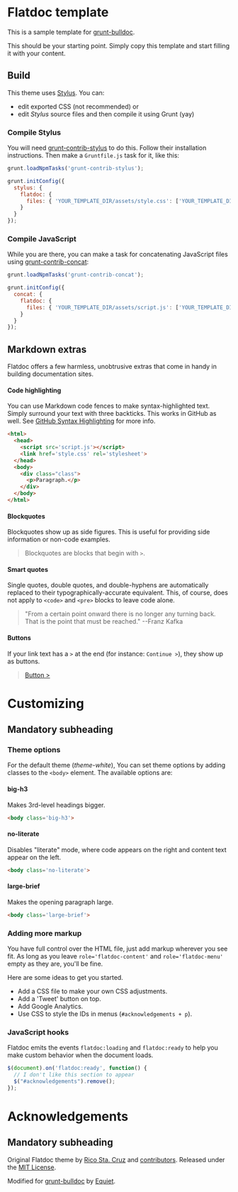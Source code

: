 Flatdoc template
=========

This is a sample template for [grunt-bulldoc](https://github.com/equiet/grunt-bulldoc).

This should be your starting point. Simply copy this template and start filling it with your content.

Build
---------

This theme uses [Stylus](http://learnboost.github.io/stylus/). You can:

*  edit exported CSS (not recommended) or
*  edit *Stylus* source files and then compile it using Grunt (yay)


### Compile Stylus

You will need [grunt-contrib-stylus](https://github.com/gruntjs/grunt-contrib-stylus) to do this. Follow their installation instructions.
Then make a `Gruntfile.js` task for it, like this:

``` js
grunt.loadNpmTasks('grunt-contrib-stylus');

grunt.initConfig({
  stylus: {
    flatdoc: {
      files: { 'YOUR_TEMPLATE_DIR/assets/style.css': ['YOUR_TEMPLATE_DIR/assets/source/css/*.styl'] }
    }
  }
});
```

### Compile JavaScript

While you are there, you can make a task for concatenating JavaScript files using [grunt-contrib-concat](https://github.com/gruntjs/grunt-contrib-concat):

``` js
grunt.loadNpmTasks('grunt-contrib-concat');

grunt.initConfig({
  concat: {
    flatdoc: {
      files: { 'YOUR_TEMPLATE_DIR/assets/script.js': ['YOUR_TEMPLATE_DIR/assets/source/js/*.js'] }
    }
  }
});
```


Markdown extras
---------------

Flatdoc offers a few harmless, unobtrusive extras that come in handy in building
documentation sites.

#### Code highlighting

You can use Markdown code fences to make syntax-highlighted text. Simply
surround your text with three backticks. This works in GitHub as well.
See [GitHub Syntax Highlighting](https://help.github.com/articles/github-flavored-markdown#syntax-highlighting) for more info.

  ``` html
  <html>
    <head>
      <script src='script.js'></script>
      <link href='style.css' rel='stylesheet'>
    </head>
    <body>
      <div class="class">
        <p>Paragraph.</p>
      </div>
    </body>
  </html>
  ```

#### Blockquotes

Blockquotes show up as side figures. This is useful for providing side
information or non-code examples.

> Blockquotes are blocks that begin with `>`.

#### Smart quotes

Single quotes, double quotes, and double-hyphens are automatically replaced to
their typographically-accurate equivalent. This, of course, does not apply to
`<code>` and `<pre>` blocks to leave code alone.

> "From a certain point onward there is no longer any turning back. That is the
> point that must be reached."
> --Franz Kafka

#### Buttons

If your link text has a `>` at the end (for instance: `Continue >`), they show
up as buttons.

> [Button >](#)

Customizing
===========

Mandatory subheading
--------------------

### Theme options

For the default theme (*theme-white*), You can set theme options by adding
classes to the `<body>` element. The available options are:

#### big-h3
Makes 3rd-level headings bigger.

``` html
<body class='big-h3'>
```

#### no-literate
Disables "literate" mode, where code appears on the right and content text
appear on the left.

``` html
<body class='no-literate'>
```

#### large-brief
Makes the opening paragraph large.

``` html
<body class='large-brief'>
```

### Adding more markup

You have full control over the HTML file, just add markup wherever you see fit.
As long as you leave `role='flatdoc-content'` and `role='flatdoc-menu'` empty as
they are, you'll be fine.

Here are some ideas to get you started.

 * Add a CSS file to make your own CSS adjustments.
 * Add a 'Tweet' button on top.
 * Add Google Analytics.
 * Use CSS to style the IDs in menus (`#acknowledgements + p`).

### JavaScript hooks

Flatdoc emits the events `flatdoc:loading` and `flatdoc:ready` to help you make
custom behavior when the document loads.

``` js
$(document).on('flatdoc:ready', function() {
  // I don't like this section to appear
  $("#acknowledgements").remove();
});
```

Acknowledgements
================

Mandatory subheading
--------------------

Original Flatdoc theme by [Rico Sta. Cruz](http://ricostacruz.com) and [contributors](http://github.com/rstacruz/flatdoc/contributors). Released under the [MIT
License](http://www.opensource.org/licenses/mit-license.php).

Modified for [grunt-bulldoc](https://github.com/equiet/grunt-bulldoc) by [Equiet](https://github.com/equiet/).
